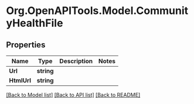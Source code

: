 # Org.OpenAPITools.Model.CommunityHealthFile

## Properties

Name | Type | Description | Notes
------------ | ------------- | ------------- | -------------
**Url** | **string** |  | 
**HtmlUrl** | **string** |  | 

[[Back to Model list]](../README.md#documentation-for-models) [[Back to API list]](../README.md#documentation-for-api-endpoints) [[Back to README]](../README.md)

